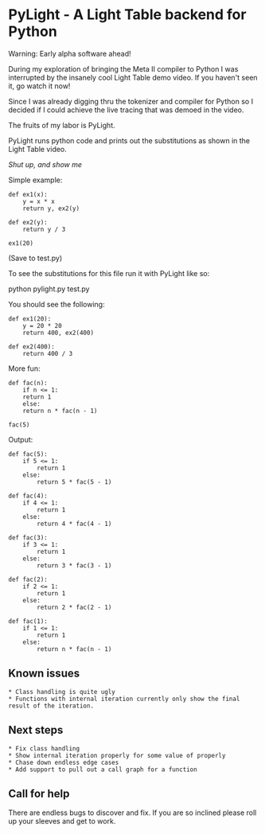 # PyLight - A Light Table backend for Python #

Warning:  Early alpha software ahead!

During my exploration of bringing the Meta II compiler to Python I was interrupted by the insanely cool Light Table demo video.  If you haven't seen it, go watch it now!

Since I was already digging thru the tokenizer and compiler for Python so I decided if I could achieve the live tracing that was demoed in the video.

The fruits of my labor is PyLight.

PyLight runs python code and prints out the substitutions as shown in the Light Table video.

_Shut up, and show me_

Simple example:

    def ex1(x):
        y = x * x
        return y, ex2(y)

    def ex2(y):
        return y / 3

    ex1(20)

(Save to test.py)

To see the substitutions for this file run it with PyLight like so:

   python pylight.py test.py

You should see the following:

    def ex1(20):
        y = 20 * 20
        return 400, ex2(400)

    def ex2(400):
        return 400 / 3

More fun:

    def fac(n):
    	if n <= 1:
	    return 1
    	else:
	    return n * fac(n - 1)

    fac(5)

Output:

    def fac(5):
        if 5 <= 1:
            return 1
        else:
            return 5 * fac(5 - 1)

    def fac(4):
        if 4 <= 1:
            return 1
        else:
            return 4 * fac(4 - 1)

    def fac(3):
        if 3 <= 1:
            return 1
        else:
            return 3 * fac(3 - 1)

    def fac(2):
        if 2 <= 1:
            return 1
        else:
            return 2 * fac(2 - 1)

    def fac(1):
        if 1 <= 1:
            return 1
        else:
            return n * fac(n - 1)

## Known issues ##

    * Class handling is quite ugly
    * Functions with internal iteration currently only show the final result of the iteration.

## Next steps ##

    * Fix class handling
    * Show internal iteration properly for some value of properly
    * Chase down endless edge cases
    * Add support to pull out a call graph for a function

## Call for help ##

There are endless bugs to discover and fix.  If you are so inclined please roll up your sleeves and get to work.